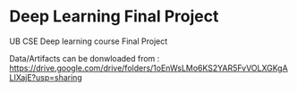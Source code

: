 # Deep Learning Final Project
UB CSE Deep learning course Final Project


Data/Artifacts can be donwloaded from :
https://drive.google.com/drive/folders/1oEnWsLMo6KS2YAR5FvVOLXGKgALIXajE?usp=sharing


